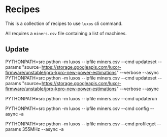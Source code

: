 # Recipes

This is a collection of recipes to use `luxos` cli command.

All requires a `miners.csv` file containing a list of machines. 

## Update

PYTHONPATH=src python -m luxos --ipfile miners.csv --cmd updateset --params "source=https://storage.googleapis.com/luxor-firmware/unstable/jpro-kpro-new-power-estimations" --verbose --async
PYTHONPATH=src python -m luxos --ipfile miners.csv --cmd updateset --params "source=https://storage.googleapis.com/luxor-firmware/unstable/jpro-kpro-new-power-estimations" --verbose --async

PYTHONPATH=src python -m luxos --ipfile miners.csv --cmd updaterun

PYTHONPATH=src python -m luxos --ipfile miners.csv --cmd config --async -a

PYTHONPATH=src python -m luxos --ipfile miners.csv --cmd profileget --params  355MHz --async -a


